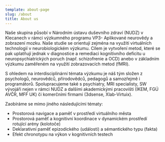 ```yaml
---
template: about-page
slug: /about
title: About us
---
```


Naše skupina působí v Národním ústavu duševního zdraví (NUDZ) v Klecanech v rámci výzkumného programu VP3- Aplikované neurovědy a zobrazení mozku. Naše studie se orientují zejména na využití virtuálních technologií v neurobiologickém výzkumu. Cílem je vytvoření metod, které se pak uplatňují jednak v diagnostice a remediaci kognitivního deficitu u neuropsychiatrických poruch (např. schizofrenie a OCD) anebo v základním výzkumu zaměřeném na využití zobrazovacích metod (fMRI).

S ohledem na interdisciplinární témata výzkumu je náš tým složen z psychologů, neurovědců, přírodovědců, pedagogů a samozřejmě i programátorů. Spolupracujeme také s psychiatry, MRI specialisty, SW vývojáři nejen v rámci NUDZ a dalšími akademickými pracovišti (IKEM, FGÚ AVČR, MFF UK) či komerčními firmami (3dsense, Xlab-Virtuix).

Zaobíráme se mimo jiného následujícími tématy:

-   Prostorová navigace a paměť v prostředí virtuálního města
-   Prostorová paměť a kognitivní koordinace v dynamickém prostředí rotující arény (kolotoče)
-   Deklarativní paměť epizodického (události) a sémantického typu (fakta)
-   Efekt chronotypu na výkon v kognitivních testech
